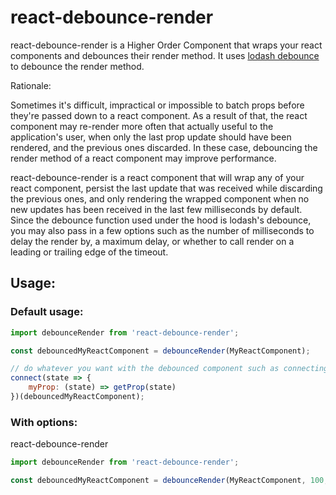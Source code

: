 # react-debounce-render

react-debounce-render is a Higher Order Component that wraps your react components and debounces their render method.
It uses [lodash debounce](https://lodash.com/docs/#debounce) to debounce the render method.

Rationale:

Sometimes it's difficult, impractical or impossible to batch props before they're passed down to a react component.
As a result of that, the react component may re-render more often that actually useful to the application's user, when only the last
prop update should have been rendered, and the previous ones discarded. In these case, debouncing the render method of a react component may improve performance.

react-debounce-render is a react component that will wrap any of your react component, persist the last update that was received while discarding the previous ones,
and only rendering the wrapped component when no new updates has been received in the last few milliseconds by default. Since the debounce function used under the hood
is lodash's debounce, you may also pass in a few options such as the number of milliseconds to delay the render by, a maximum delay, or whether to call render on a leading or trailing edge of the timeout.


## Usage:

### Default usage:

```js
import debounceRender from 'react-debounce-render';

const debouncedMyReactComponent = debounceRender(MyReactComponent);

// do whatever you want with the debounced component such as connecting to a redux store:
connect(state => {
    myProp: (state) => getProp(state)
})(debouncedMyReactComponent);

```

### With options:

react-debounce-render

```js
import debounceRender from 'react-debounce-render';

const debouncedMyReactComponent = debounceRender(MyReactComponent, 100, { leading: false });
```


